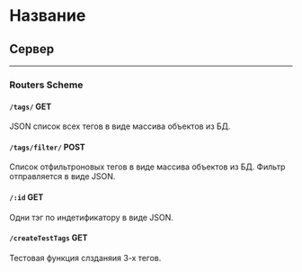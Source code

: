 # Название

## Сервер

---

### Routers Scheme

#### `/tags/` GET

JSON список всех тегов в виде массива объектов из БД.

#### `/tags/filter/` POST

Список отфильтроновых тегов в виде массива объектов из БД. Фильтр отправляется в виде JSON.

#### `/:id` GET

Одни тэг по индетификатору в виде JSON.

#### `/createTestTags` GET

Тестовая функция слзданяия 3-х тегов.
